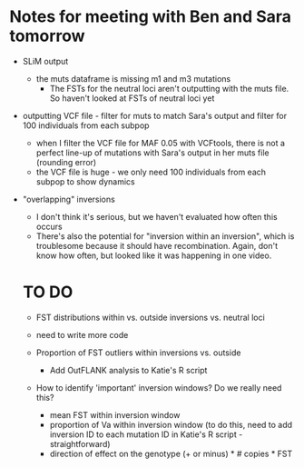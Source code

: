 # Notes for meeting with Ben and Sara tomorrow

- SLiM output
  - the muts dataframe is missing m1 and m3 mutations
    -  The FSTs for the neutral loci aren't outputting with the muts file. So haven't looked at FSTs of neutral loci yet

- outputting VCF file - filter for muts to match Sara's output and filter for 100 individuals from each subpop
  - when I filter the VCF file for MAF 0.05 with VCFtools, there is not a perfect line-up of mutations with Sara's output in her muts file (rounding error)
  - the VCF file is huge - we only need 100 individuals from each subpop to show dynamics
  
- "overlapping" inversions
  - I don't think it's serious, but we haven't evaluated how often this occurs
  - There's also the potential for "inversion within an inversion", which is troublesome because it should have recombination. Again, don't know how often, but looked like it was happening in one video.
  
  
  # TO DO
  
  -  FST distributions within vs. outside inversions vs. neutral loci
    - need to write more code
  
  - Proportion of FST outliers within inversions vs. outside
    - Add OutFLANK analysis to Katie's R script
  
  - How to identify 'important' inversion windows? Do we really need this?
    - mean FST within inversion window
    - proportion of Va within inversion window (to do this, need to add inversion ID to each mutation ID in Katie's R script - straightforward)
    - direction of effect on the genotype (+ or minus) * # copies * FST
